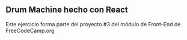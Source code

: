 ## Drum Machine hecho con React

Este ejercicio forma parte del proyecto #3 del módulo de Front-End de FreeCodeCamp.org
